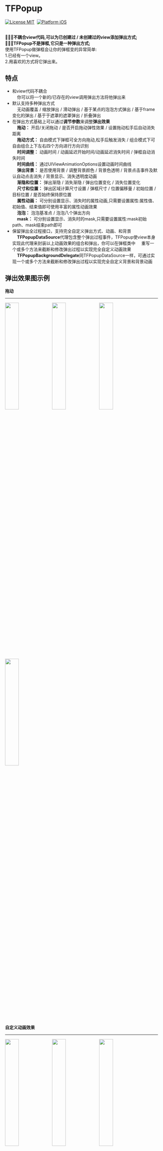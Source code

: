 # TFPopup

[![License MIT](https://img.shields.io/badge/License-MIT-orange)]()&nbsp;
[![Platform iOS](https://img.shields.io/badge/platform-iOS-grayblue)]()&nbsp;
<br/>
<br/>

**🚀🚀🚀不耦合view代码,可以为已创建过 / 未创建过的view添加弹出方式;
<br>🚀🚀🚀TFPopup不是弹框,它只是一种弹出方式;**
<br>使用TFPopup做弹框会让你的弹框变的异常简单:
<br>1.已经有一个view。
<br>2.用喜欢的方式将它弹出来。<br>


## 特点
- 和view代码不耦合<br>
&nbsp;&nbsp;&nbsp;&nbsp;你可以将一个新的/已存在的view调用弹出方法将他弹出来
- 默认支持多种弹出方式<br>
&nbsp;&nbsp;&nbsp;&nbsp;无动画覆盖  /  缩放弹出  /  滑动弹出  /  基于某点的泡泡方式弹出  /  基于frame变化的弹出  /  基于于遮罩的遮罩弹出  /  折叠弹出
- 在弹出方式基础上可以通过**调节参数**来调整**弹出效果**<br>
&nbsp;&nbsp;&nbsp;&nbsp;**拖动：** 开启/关闭拖动  /  是否开启拖动弹性效果  /  设置拖动松手后自动消失距离<br>
&nbsp;&nbsp;&nbsp;&nbsp;**拖动方式：** 自由模式下弹框可全方向拖动,松手后触发消失  /  组合模式下可自由组合上下左右四个方向进行方向识别<br>
&nbsp;&nbsp;&nbsp;&nbsp;**时间调整：** 动画时间  /  动画延迟开始时间/动画延迟消失时间  /  弹框自动消失时间<br>
&nbsp;&nbsp;&nbsp;&nbsp;**时间曲线：** 通过UIViewAnimationOptions设置动画时间曲线<br>
&nbsp;&nbsp;&nbsp;&nbsp;**弹出背景：** 是否使用背景  /  调整背景颜色  /  背景色透明  /  背景点击事件及默认自动点击消失  /  背景显示、消失透明度动画<br>
&nbsp;&nbsp;&nbsp;&nbsp;**渐隐和位置：** 弹出渐隐  /  消失渐隐  /  弹出位置变化  /  消失位置变化<br>
&nbsp;&nbsp;&nbsp;&nbsp;**尺寸和位置：** 弹出区域计算尺寸设置  /  弹框尺寸  /  位置偏移量  /  初始位置  /  目标位置  /  是否始终保持原位置<br>
&nbsp;&nbsp;&nbsp;&nbsp;**属性动画：** 可分别设置显示、消失时的属性动画,只需要设置属性:属性值、初始值、结束值即可使用丰富的属性动画效果<br>
&nbsp;&nbsp;&nbsp;&nbsp;**泡泡：** 泡泡基准点  /  泡泡八个弹出方向<br>
&nbsp;&nbsp;&nbsp;&nbsp;**mask：** 可分别设置显示、消失时的mask,只需要设置属性:mask初始path、mask结束path即可<br>
- 保留弹出全过程接口，支持完全自定义弹出方式、动画、和背景<br>
&nbsp;&nbsp;&nbsp;&nbsp;**TFPopupDataSource**代理包含整个弹出过程事件，TFPopup使view本身实现此代理来封装以上动画效果的组合和弹出，你可以在弹框类中
&nbsp;&nbsp;&nbsp;&nbsp;重写一个或多个方法来截断和修改弹出过程以实现完全自定义动画效果
&nbsp;&nbsp;&nbsp;&nbsp;**TFPopupBackgroundDelegate**同TFPopupDataSource一样，可通过实现一个或多个方法来截断和修改弹出过程以实现完全自定义背景和背景动画


## 弹出效果图示例

**拖动**
___
<div>
<img src="https://github.com/shmxybfq/TFPopup/blob/master/Example/drag1.gif" width="30%" height="30%">
<img src="https://github.com/shmxybfq/TFPopup/blob/master/Example/drag2.gif" width="30%" height="30%">
<img src="https://github.com/shmxybfq/TFPopup/blob/master/Example/drag3.gif" width="30%" height="30%">
</div>
<div>
<img src="https://github.com/shmxybfq/TFPopup/blob/master/Example/drag0.gif" width="30%" height="30%">
</div>
<br>

**自定义动画效果**
___
<div>
<img src="https://github.com/shmxybfq/TFPopup/blob/master/Example/cus-6.gif" width="30%" height="30%">
<img src="https://github.com/shmxybfq/TFPopup/blob/master/Example/cus-2.gif" width="30%" height="30%">
<img src="https://github.com/shmxybfq/TFPopup/blob/master/Example/cus-3.gif" width="30%" height="30%">
</div>
<div>
<img src="https://github.com/shmxybfq/TFPopup/blob/master/Example/cus-4.gif" width="30%" height="30%">
<img src="https://github.com/shmxybfq/TFPopup/blob/master/Example/cus-5.gif" width="30%" height="30%">
<img src="https://github.com/shmxybfq/TFPopup/blob/master/Example/cus-1.gif" width="30%" height="30%">
</div>
<br>

**默认动画效果**

___

<div>
<img src="https://github.com/shmxybfq/TFPopup/blob/master/Example/exa1.gif" width="30%" height="30%">
<img src="https://github.com/shmxybfq/TFPopup/blob/master/Example/exa2.gif" width="30%" height="30%">
<img src="https://github.com/shmxybfq/TFPopup/blob/master/Example/exa3.gif" width="30%" height="30%">
</div>
<div>
<img src="https://github.com/shmxybfq/TFPopup/blob/master/Example/exa4.gif" width="30%" height="30%">
<img src="https://github.com/shmxybfq/TFPopup/blob/master/Example/exa5.gif" width="30%" height="30%">
<img src="https://github.com/shmxybfq/TFPopup/blob/master/Example/exa6.gif" width="30%" height="30%">
</div>
<div>
<img src="https://github.com/shmxybfq/TFPopup/blob/master/Example/exa7.gif" width="30%" height="30%">
<img src="https://github.com/shmxybfq/TFPopup/blob/master/Example/exa8.gif" width="30%" height="30%">
<img src="https://github.com/shmxybfq/TFPopup/blob/master/Example/exa9.gif" width="30%" height="30%">
</div>
<br>

**基于默认动画效果的参数自由组合**

___

<div>
<img src="https://github.com/shmxybfq/TFPopup/blob/master/Example/nor-bubble.gif" width="30%" height="30%">
<img src="https://github.com/shmxybfq/TFPopup/blob/master/Example/nor-mask.gif" width="30%" height="30%">
<img src="https://github.com/shmxybfq/TFPopup/blob/master/Example/nor-slide.gif" width="30%" height="30%">
</div>


## 使用示例（具体请参照demo和代码）

**固定位置-无动画**

```
//效果参考：【默认动画效果1-1】
UIView *view = nil;
[view tf_showNormal:self.view animated:NO];
//[view tf_showNormal:self.view offset:CGPointMake(0, -100) animated:NO];//offset弹框相对于原来位置的偏移
//TFPopupParam *param = [TFPopupParam new];//更多参数设置
//[view tf_showNormal:self.view popupParam:param];
```

**固定位置-渐隐动画**

```
//效果参考：【默认动画效果1-1,此基础上背景和弹框具有渐隐效果】
UIView *view = nil;
[view tf_showNormal:self.view animated:YES];
//[view tf_showNormal:self.view offset:CGPointMake(0, -100) animated:YES];//offset弹框相对于原来位置的偏移
//TFPopupParam *param = [TFPopupParam new];//更多参数设置
//[view tf_showNormal:self.view popupParam:param];
```

**固定位置-缩放动画**

```
//效果参考：【默认动画效果2-1】
UIView *view = nil;
TFPopupParam *param = [TFPopupParam new];
[view tf_showScale:self.view offset:CGPointMake(0, 50) popupParam:param];
//[view tf_showScale:self.view offset:CGPointMake(0, 50)];
//[view tf_showScale:self.view];
```

**滑动弹出**

```
//效果参考：【默认动画效果1-2,1-3,3-2】
UIView *view = nil;
TFPopupParam *param = [TFPopupParam new];
param.popupSize = CGSizeMake([UIScreen mainScreen].bounds.size.width, 300);//设置弹框的尺寸
param.offset = CGPointZero;//在计算好的位置上偏移
[view tf_showSlide:self.view direction:PopupDirectionBottom popupParam:param];
//[view tf_showSlide:self.view direction:PopupDirectionLeft];
```

**泡泡弹出**

```
//效果参考：【默认动画效果3-1】
UIView *view = nil;
TFPopupParam *param = [TFPopupParam new];
param.popupSize = CGSizeMake(200, 300);//设置弹框的尺寸
param.offset = CGPointMake(-30, 50);//左移30右移50
[view tf_showBubble:self.view basePoint:CGPointMake(100, 100) bubbleDirection:PopupDirectionBottomLeft popupParam:param];
```

**形变&位移【frame】弹出**

```
//效果参考：【默认动画效果1-2,1-3,2-2,2-3,3-2】
UIView *view = nil;
TFPopupParam *param = [TFPopupParam new];
param.backgroundColorClear = YES;//设置背景色透明
CGRect from = CGRectMake(-200, 0, 200, [UIScreen mainScreen].bounds.size.height);
CGRect to = CGRectMake(0, 0, 200, [UIScreen mainScreen].bounds.size.height);
[view tf_showFrame:self.view from:from to:to popupParam:param];
```

**遮罩弹出**

```
//效果参考：【基于默认动画效果的参数自由组合1-2】【自定义动画效果2-1】
//小五角形在左
UIBezierPath *p0 = [UIBezierPath bezierPath];
[p0 moveToPoint:CGPointMake(-200, 0)];
[p0 addLineToPoint:CGPointMake(-100, 0)];
[p0 addLineToPoint:CGPointMake(0, 170 * 0.5)];
[p0 addLineToPoint:CGPointMake(-100, 170)];
[p0 addLineToPoint:CGPointMake(-200, 170)];
[p0 closePath];
//小五角形从左到右
UIBezierPath *p1 = [UIBezierPath bezierPath];
[p1 moveToPoint:CGPointMake(-200, 0)];
[p1 addLineToPoint:CGPointMake(314, 0)];
[p1 addLineToPoint:CGPointMake(314 + 100, 170 * 0.5)];
[p1 addLineToPoint:CGPointMake(314, 170)];
[p1 addLineToPoint:CGPointMake(-200, 170)];
[p1 closePath];

UIView *view = nil;
TFPopupParam *param = [TFPopupParam new];
param.maskShowFromPath = p0;
param.maskShowToPath = p1;
[view tf_showMask:self.view popupParam:param];
```

**默认动画基础上修改属性动画弹出**

```
//效果参考：【自定义动画效果2-3】

TFPopupParam *param = [TFPopupParam new];
param.showKeyPath = @"transform.rotation.y";//弹出时的属性动画
param.showFromValue = @(-M_PI * 2);//起始动画值
param.showToValue = @(0);//结束动画值
param.hideKeyPath = @"transform.rotation.x";//消失时的属性动画
param.hideFromValue = @(0);
param.hideToValue = @(M_PI * 2);
param.autoDissmissDuration = 1;//弹出后1s后自动消失
param.duration = 0.5;//动画时间0.5

UIView *view = nil;
[view tf_showCustem:self.view popupParam:param delegate:nil];
```

**自定义动画（示例）**

```
//【自定义动画效果1-3代码】
UIView *view = nil;
view.popupDelegate = self;
[view tf_showNormal:self.view popupParam:param];
//代理方法
//代理方法
- (BOOL)tf_popupViewWillShow:(UIView *)popup{
    if (@available(iOS 9.0, *)) {
        CASpringAnimation *spring = [CASpringAnimation animationWithKeyPath:@"position.y"];
        spring.damping = 15;
        spring.stiffness = 100;
        spring.mass = 1.5;
        spring.initialVelocity = 0;
        spring.duration = spring.settlingDuration;
        spring.fromValue = @(-200);
        spring.toValue = @(self.view.center.y);
        spring.fillMode = kCAFillModeForwards;
        [popup.layer addAnimation:spring forKey:nil];
        __weak typeof(popup) weakPopup = popup;
        [spring observerAnimationDidStop:^(CAAnimation *anima, BOOL finished) {
            if (finished) {
                weakPopup.center = CGPointMake(kSize.width * 0.5, kSize.height * 0.5);
            }
        }];
    }
    return NO;
}

- (BOOL)tf_popupViewWillHide:(UIView *)popup{
    if (@available(iOS 9.0, *)) {
        popup.center = CGPointMake(kSize.width * 0.5, -500);
        CASpringAnimation *spring = [CASpringAnimation animationWithKeyPath:@"position.y"];
        spring.damping = 15;
        spring.stiffness = 100;
        spring.mass = 1.5;
        spring.initialVelocity = 0;
        spring.duration = spring.settlingDuration;
        spring.fromValue = @(self.view.center.y);
        spring.toValue = @(-200);
        spring.fillMode = kCAFillModeForwards;
        [popup.layer addAnimation:spring forKey:nil];
        __weak typeof(popup) weakPopup = popup;
        [spring observerAnimationDidStop:^(CAAnimation *anima, BOOL finished) {
            if (finished) {
                weakPopup.center = CGPointMake(kSize.width * 0.5, -200);
            }
        }];
    }
    return NO;
}

```

**自定义背景（示例）**
需要自己实现代理TFPopupBackgroundDelegate,具体请看demo

```
//【自定义动画效果2-3代码】
- (NSInteger)tf_popupBackgroundViewCount:(UIView *)popup;//默认1
//默认UIButton背景色为black-0.3透明度
- (UIView *)tf_popupView:(UIView *)popup backgroundViewAtIndex:(NSInteger)index;
- (CGRect)tf_popupView:(UIView *)popup backgroundViewFrameAtIndex:(NSInteger)index;//默认弹框区域大小
```

## 监听弹出过程:block&delegate
监听弹出过程有两种方式,一种是代理方式如上所述，另外一种是block如下代码
```
//弹出前调用此函数以监听弹出过程
-(void)tf_observerDelegateProcess:(TFDelegateProcessBlock)delegateProcessBlock;

//弹出过程阶段枚举如下：
typedef NS_ENUM(NSInteger,DelegateProcess) {
    DelegateProcessWillGetConfiguration = 0,//将要获取弹出配置
    DelegateProcessDidGetConfiguration,//已经获取弹出配置
    DelegateProcessWillShow,//将要弹出
    DelegateProcessDidShow,//已经调用完弹出,正在执行动画
    DelegateProcessShowAnimationDidFinish,//弹出动画执行完成
    DelegateProcessWillHide,//将要消失
    DelegateProcessDidHide,//已经调用完消失,正在执行动画
    DelegateProcessHideAnimationDidFinish,//消失动画执行完成
    DelegateProcessBackgroundDidTouch,//默认背景点击
};

```

## 安装
```
pod 'TFPopup'
```

## 如果
使用过程中有bug，请随时issues我或者联系我；
现有功能满足不了你的需求，请随时issues我或者联系我；
有更好的建议或者优化，请随时issues我或者联系我；
QQ:927141965,邮箱shmxybfq@163.com



        
